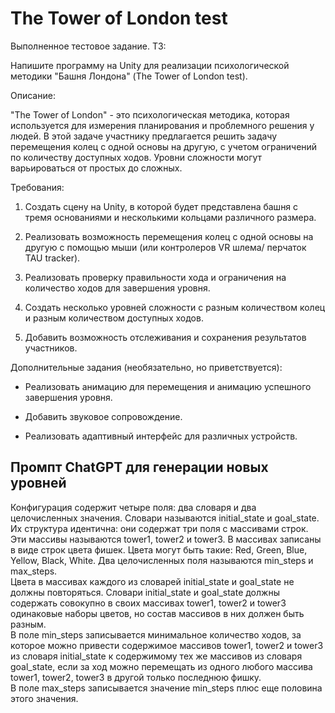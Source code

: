 # The Tower of London test
Выполненное тестовое задание. ТЗ:

Напишите программу на Unity для реализации психологической методики "Башня Лондона" (The Tower of London test).

Описание:

"The Tower of London" - это психологическая методика, которая используется для измерения планирования и проблемного решения у людей. В этой задаче участнику предлагается решить задачу перемещения колец с одной основы на другую, с учетом ограничений по количеству доступных ходов. Уровни сложности могут варьироваться от простых до сложных.

Требования:

1. Создать сцену на Unity, в которой будет представлена башня с тремя основаниями и несколькими кольцами различного размера.

2. Реализовать возможность перемещения колец с одной основы на другую с помощью мыши (или контролеров VR шлема/ перчаток TAU tracker).

3. Реализовать проверку правильности хода и ограничения на количество ходов для завершения уровня.

4. Создать несколько уровней сложности с разным количеством колец и разным количеством доступных ходов.

5. Добавить возможность отслеживания и сохранения результатов участников.

Дополнительные задания (необязательно, но приветствуется):

- Реализовать анимацию для перемещения и анимацию успешного завершения уровня.

- Добавить звуковое сопровождение.

- Реализовать адаптивный интерфейс для различных устройств.

## Промпт ChatGPT для генерации новых уровней
Конфигурация содержит четыре поля: два словаря и два целочисленных значения. Словари называются initial_state и goal_state. Их структура идентична: они содержат три поля c массивами строк. Эти массивы называются tower1, tower2 и tower3. В массивах записаны в виде строк цвета фишек. Цвета могут быть такие: Red, Green, Blue, Yellow, Black, White. Два целочисленных поля называются min_steps и max_steps.</br>
Цвета в массивах каждого из словарей initial_state и goal_state не должны повторяться. Словари initial_state и goal_state должны содержать совокупно в своих массивах tower1, tower2 и tower3 одинаковые наборы цветов, но состав массивов в них должен быть разным.</br>
В поле min_steps записывается минимальное количество ходов, за которое можно привести содержимое массивов tower1, tower2 и tower3 из словаря initial_state к содержимому тех же массивов из словаря goal_state, если за ход можно перемещать из одного любого массива tower1, tower2, tower3 в другой только последнюю фишку.</br>
В поле max_steps записывается значение min_steps плюс еще половина этого значения.

